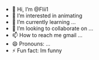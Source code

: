 - 👋 Hi, I’m @Flii1
- 👀 I’m interested in animating
- 🌱 I’m currently learning ...
- 💞️ I’m looking to collaborate on ...
- 📫 How to reach me gmail ...
- 😄 Pronouns: ...
- ⚡ Fun fact: Im funny

<!---
Flii1/Flii1 is a ✨ special ✨ repository because its `README.md` (this file) appears on your GitHub profile.
You can click the Preview link to take a look at your changes.
--->
